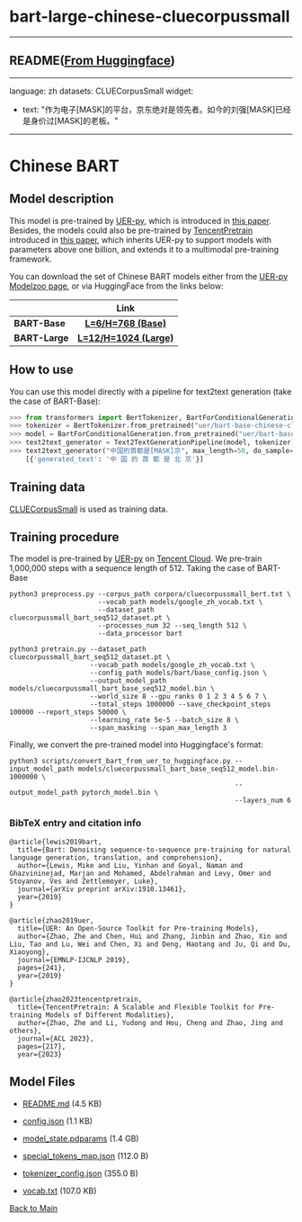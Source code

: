 
# bart-large-chinese-cluecorpussmall
---


## README([From Huggingface](https://huggingface.co/uer/bart-large-chinese-cluecorpussmall))

---
language: zh
datasets: CLUECorpusSmall
widget: 
- text: "作为电子[MASK]的平台，京东绝对是领先者。如今的刘强[MASK]已经是身价过[MASK]的老板。"


---

# Chinese BART

## Model description

This model is pre-trained by [UER-py](https://github.com/dbiir/UER-py/), which is introduced in [this paper](https://arxiv.org/abs/1909.05658). Besides, the models could also be pre-trained by [TencentPretrain](https://github.com/Tencent/TencentPretrain) introduced in [this paper](https://arxiv.org/abs/2212.06385), which inherits UER-py to support models with parameters above one billion, and extends it to a multimodal pre-training framework.

You can download the set of Chinese BART models either from the [UER-py Modelzoo page](https://github.com/dbiir/UER-py/wiki/Modelzoo), or via HuggingFace from the links below:

|                   |              Link              |
| ----------------- | :----------------------------: |
| **BART-Base** | [**L=6/H=768 (Base)**][base] |
| **BART-Large**  | [**L=12/H=1024 (Large)**][large] |

## How to use

You can use this model directly with a pipeline for text2text generation (take the case of BART-Base):

```python
>>> from transformers import BertTokenizer, BartForConditionalGeneration, Text2TextGenerationPipeline
>>> tokenizer = BertTokenizer.from_pretrained("uer/bart-base-chinese-cluecorpussmall")
>>> model = BartForConditionalGeneration.from_pretrained("uer/bart-base-chinese-cluecorpussmall")
>>> text2text_generator = Text2TextGenerationPipeline(model, tokenizer)  
>>> text2text_generator("中国的首都是[MASK]京", max_length=50, do_sample=False)
    [{'generated_text': '中 国 的 首 都 是 北 京'}]
```

## Training data

[CLUECorpusSmall](https://github.com/CLUEbenchmark/CLUECorpus2020/) is used as training data. 

## Training procedure

The model is pre-trained by [UER-py](https://github.com/dbiir/UER-py/) on [Tencent Cloud](https://cloud.tencent.com/). We pre-train 1,000,000 steps with a sequence length of 512.
Taking the case of BART-Base

```
python3 preprocess.py --corpus_path corpora/cluecorpussmall_bert.txt \
                      --vocab_path models/google_zh_vocab.txt \
                      --dataset_path cluecorpussmall_bart_seq512_dataset.pt \
                      --processes_num 32 --seq_length 512 \
                      --data_processor bart
```

```
python3 pretrain.py --dataset_path cluecorpussmall_bart_seq512_dataset.pt \
                    --vocab_path models/google_zh_vocab.txt \
                    --config_path models/bart/base_config.json \
                    --output_model_path models/cluecorpussmall_bart_base_seq512_model.bin \
                    --world_size 8 --gpu_ranks 0 1 2 3 4 5 6 7 \
                    --total_steps 1000000 --save_checkpoint_steps 100000 --report_steps 50000 \
                    --learning_rate 5e-5 --batch_size 8 \
                    --span_masking --span_max_length 3
```

Finally, we convert the pre-trained model into Huggingface's format:

```
python3 scripts/convert_bart_from_uer_to_huggingface.py --input_model_path models/cluecorpussmall_bart_base_seq512_model.bin-1000000 \                                                                
                                                        --output_model_path pytorch_model.bin \                                                                                            
                                                        --layers_num 6
```


### BibTeX entry and citation info

```
@article{lewis2019bart,
  title={Bart: Denoising sequence-to-sequence pre-training for natural language generation, translation, and comprehension},
  author={Lewis, Mike and Liu, Yinhan and Goyal, Naman and Ghazvininejad, Marjan and Mohamed, Abdelrahman and Levy, Omer and Stoyanov, Ves and Zettlemoyer, Luke},
  journal={arXiv preprint arXiv:1910.13461},
  year={2019}
}

@article{zhao2019uer,
  title={UER: An Open-Source Toolkit for Pre-training Models},
  author={Zhao, Zhe and Chen, Hui and Zhang, Jinbin and Zhao, Xin and Liu, Tao and Lu, Wei and Chen, Xi and Deng, Haotang and Ju, Qi and Du, Xiaoyong},
  journal={EMNLP-IJCNLP 2019},
  pages={241},
  year={2019}
}

@article{zhao2023tencentpretrain,
  title={TencentPretrain: A Scalable and Flexible Toolkit for Pre-training Models of Different Modalities},
  author={Zhao, Zhe and Li, Yudong and Hou, Cheng and Zhao, Jing and others},
  journal={ACL 2023},
  pages={217},
  year={2023}
```

[base]:https://huggingface.co/uer/bart-base-chinese-cluecorpussmall
[large]:https://huggingface.co/uer/bart-large-chinese-cluecorpussmall



## Model Files

- [README.md](https://paddlenlp.bj.bcebos.com/models/community/uer/bart-large-chinese-cluecorpussmall/README.md) (4.5 KB)

- [config.json](https://paddlenlp.bj.bcebos.com/models/community/uer/bart-large-chinese-cluecorpussmall/config.json) (1.1 KB)

- [model_state.pdparams](https://paddlenlp.bj.bcebos.com/models/community/uer/bart-large-chinese-cluecorpussmall/model_state.pdparams) (1.4 GB)

- [special_tokens_map.json](https://paddlenlp.bj.bcebos.com/models/community/uer/bart-large-chinese-cluecorpussmall/special_tokens_map.json) (112.0 B)

- [tokenizer_config.json](https://paddlenlp.bj.bcebos.com/models/community/uer/bart-large-chinese-cluecorpussmall/tokenizer_config.json) (355.0 B)

- [vocab.txt](https://paddlenlp.bj.bcebos.com/models/community/uer/bart-large-chinese-cluecorpussmall/vocab.txt) (107.0 KB)


[Back to Main](../../)